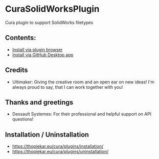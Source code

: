 # CuraSolidWorksPlugin
Cura plugin to support SolidWorks filetypes 

## Contents:
- [Install via plugin browser](#how-to-install-via-plugin-browser)
- [Install via GitHub Desktop app](#how-to-install-via-git-bleeding-edge)

## Credits
- Ultimaker: Giving the creative room and an open ear on new ideas! I'm always proud to say, that I can work together with you!

## Thanks and greetings
- Dessault Systemes: For their professional and helpful support on API questions!

## Installation / Uninstallation
* https://thopiekar.eu/cura/plugins/installation/
* https://thopiekar.eu/cura/plugins/uninstallation/
